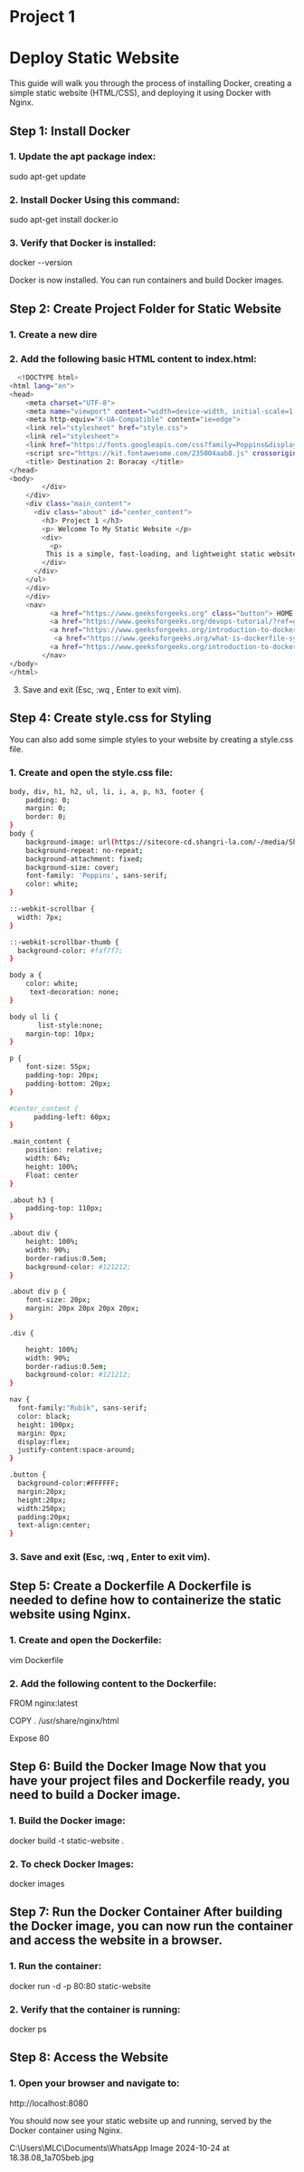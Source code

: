 
# Project 1

# Deploy Static Website

This guide will walk you through the process of installing Docker, creating a simple static website (HTML/CSS), and deploying it using Docker with Nginx.

## Step 1: Install Docker

### 1. Update the apt package index:

sudo apt-get update

### 2. Install Docker Using this command:

sudo apt-get install docker.io

### 3. Verify that Docker is installed:

docker --version

Docker is now installed. You can run containers and build Docker images.

## Step 2: Create Project Folder for Static Website

### 1. Create a new dire

### 2. Add the following basic HTML content to index.html:

```bash
  <!DOCTYPE html>
<html lang="en">
<head>
    <meta charset="UTF-8">
    <meta name="viewport" content="width=device-width, initial-scale=1.0">
    <meta http-equiv="X-UA-Compatible" content="ie=edge">
    <link rel="stylesheet" href="style.css">
    <link rel="stylesheet">
    <link href="https://fonts.googleapis.com/css?family=Poppins&display=swap" rel="stylesheet">
    <script src="https://kit.fontawesome.com/235004aab8.js" crossorigin="anonymous"> </script>
    <title> Destination 2: Boracay </title>
</head>
<body>  
        </div>
    </div>
    <div class="main_content">
      <div class="about" id="center_content">
        <h3> Project 1 </h3>
        <p> Welcome To My Static Website </p>
        <div>
          <p>
         This is a simple, fast-loading, and lightweight static website. Explore the features, services, and information below.We specialize in providing quick and efficient solutions for small websites. This static site is built using HTML, CSS, and hosted in a Docker container, demonstrating how easy it is to get a website up and running.	  </p>
        </div>    
      </div>
    </ul>
    </div>   
    </div>
    <nav>
          <a href="https://www.geeksforgeeks.org" class="button"> HOME </a>
          <a href="https://www.geeksforgeeks.org/devops-tutorial/?ref=ghm" class="button"> ABOUT DEVOPS </a>
          <a href="https://www.geeksforgeeks.org/introduction-to-docker/?ref=lbp" class="button"> DOCKER </a> 
           <a href="https://www.geeksforgeeks.org/what-is-dockerfile-syntax/?ref=lbp" class="button"> DOCKERFILE </a> 
          <a href="https://www.geeksforgeeks.org/introduction-to-docker/?ref=lbp#install-docker-on-ubuntu" class="button"> DOCKER INSTALLATION </a> </ul>
        </nav>
</body>
</html>
```

3. Save and exit (Esc, :wq , Enter to exit vim).

## Step 4: Create style.css for Styling

You can also add some simple styles to your website by creating a style.css file.

### 1. Create and open the style.css file:

```bash
body, div, h1, h2, ul, li, i, a, p, h3, footer {
    padding: 0;
    margin: 0;
    border: 0;
}
body {
    background-image: url(https://sitecore-cd.shangri-la.com/-/media/Shangri-La/boracay_boracayresort/about/2023_SLBO_Explore-Boracay.jp);
    background-repeat: no-repeat;
    background-attachment: fixed;
    background-size: cover;
    font-family: 'Poppins', sans-serif;
    color: white;
}

::-webkit-scrollbar {
  width: 7px;
}

::-webkit-scrollbar-thumb {
  background-color: #faf7f7;
}

body a {
    color: white;
     text-decoration: none;
}

body ul li {
       list-style:none;
    margin-top: 10px;
}

p {
    font-size: 55px;
    padding-top: 20px;
    padding-bottom: 20px;
}

#center_content {
      padding-left: 60px;
}

.main_content {
    position: relative;
    width: 64%;
    height: 100%;
    Float: center 
}

.about h3 {
    padding-top: 110px;
}

.about div {
    height: 100%;
    width: 90%;
    border-radius:0.5em;
    background-color: #121212;
}

.about div p {
    font-size: 20px;
    margin: 20px 20px 20px 20px;
}

.div {

    height: 100%;
    width: 90%;
    border-radius:0.5em;
    background-color: #121212;
}

nav {
  font-family:"Rubik", sans-serif;
  color: black;
  height: 100px;
  margin: 0px;
  display:flex;
  justify-content:space-around;
}

.button {
  background-color:#FFFFFF;
  margin:20px;
  height:20px;
  width:250px;
  padding:20px;
  text-align:center;
}
```

### 3. Save and exit (Esc, :wq , Enter to exit vim).

## Step 5: Create a Dockerfile A Dockerfile is needed to define how to containerize the static website using Nginx.

### 1. Create and open the Dockerfile:
vim Dockerfile

### 2. Add the following content to the Dockerfile:
FROM nginx:latest

COPY . /usr/share/nginx/html

Expose 80

## Step 6: Build the Docker Image Now that you have your project files and Dockerfile ready, you need to build a Docker image.
### 1. Build the Docker image:
docker build -t static-website .

### 2. To check Docker Images:
docker images

## Step 7: Run the Docker Container After building the Docker image, you can now run the container and access the website in a browser.
### 1. Run the container:
docker run -d -p 80:80 static-website

### 2. Verify that the container is running:
docker ps

## Step 8: Access the Website
### 1. Open your browser and navigate to:
http://localhost:8080

You should now see your static website up and running, served by the Docker container using Nginx.

C:\Users\MLC\Documents\WhatsApp Image 2024-10-24 at 18.38.08_1a705beb.jpg






